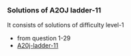 ### Solutions of A2OJ ladder-11
It consists of solutions of difficulty level-1
- from question 1-29
- [A20j-ladder-11](https://a2oj.com/ladder?ID=11)
